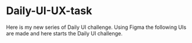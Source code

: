 # Daily-UI-UX-task
Here is my new series of Daily UI challenge. Using Figma the following UIs are made and here starts the Daily UI challenge.
